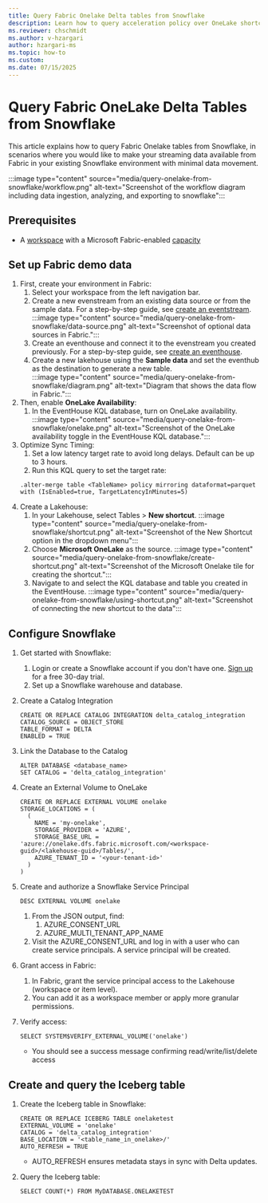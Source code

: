 ```yaml
---
title: Query Fabric Onelake Delta tables from Snowflake
description: Learn how to query acceleration policy over OneLake shortcuts to improve query performance and reduce latency for external delta tables.
ms.reviewer: chschmidt
ms.author: v-hzargari
author: hzargari-ms
ms.topic: how-to
ms.custom:
ms.date: 07/15/2025
---
```


# Query Fabric OneLake Delta Tables from Snowflake

This article explains how to query Fabric Onelake tables from Snowflake, in scenarios where you would like to make your streaming data available from Fabric in your existing Snowflake environment with minimal data movement.

:::image type="content" source="media/query-onelake-from-snowflake/workflow.png" alt-text="Screenshot of the workflow diagram including data ingestion, analyzing, and exporting to snowflake":::

## Prerequisites

* A [workspace](../fundamentals/create-workspaces.md) with a Microsoft Fabric-enabled [capacity](../enterprise/licenses.md#capacity)

## Set up Fabric demo data

1. First, create your environment in Fabric:
    1. Select your workspace from the left navigation bar.
    1. Create a new evenstream from an existing data source or from the sample data. For a step-by-step guide, see [create an eventstream](event-streams/create-manage-an-eventstream.md).
    :::image type="content" source="media/query-onelake-from-snowflake/data-source.png" alt-text="Screenshot of optional data sources in Fabric.":::
    1. Create an eventhouse and connect it to the evenstream you created previously. For a step-by-step guide, see [create an eventhouse](create-eventhouse.md).
    1. Create a new lakehouse using the **Sample data** and set the eventhub as the destination to generate a new table.  
    :::image type="content" source="media/query-onelake-from-snowflake/diagram.png" alt-text="Diagram that shows the data flow in Fabric.":::
1. Then, enable **OneLake Availability**:
    1. In the EventHouse KQL database, turn on OneLake availability.
    :::image type="content" source="media/query-onelake-from-snowflake/onelake.png" alt-text="Screenshot of the OneLake availability toggle in the EventHouse KQL database.":::
1. Optimize Sync Timing:
    1. Set a low latency target rate to avoid long delays. Default can be up to 3 hours.
    1. Run this KQL query to set the target rate:
    ```kql
    .alter-merge table <TableName> policy mirroring dataformat=parquet with (IsEnabled=true, TargetLatencyInMinutes=5)
    ```
1. Create a Lakehouse:
    1. In your Lakehouse, select Tables > **New shortcut**.
    :::image type="content" source="media/query-onelake-from-snowflake/shortcut.png" alt-text="Screenshot of the New Shortcut option in the dropdown menu":::
    1. Choose **Microsoft OneLake** as the source.
    :::image type="content" source="media/query-onelake-from-snowflake/create-shortcut.png" alt-text="Screenshot of the Microsoft Onelake tile for creating the shortcut.":::
    1. Navigate to and select the KQL database and table you created in the EventHouse.
    :::image type="content" source="media/query-onelake-from-snowflake/using-shortcut.png" alt-text="Screenshot of connecting the new shortcut to the data":::

## Configure Snowflake

1. Get started with Snowflake:
    1. Login or create a Snowflake account if you don't have one. [Sign up](https://signup.snowflake.com/) for a free 30-day trial.
    1. Set up a Snowflake warehouse and database.
1. Create a Catalog Integration
    ```kql
    CREATE OR REPLACE CATALOG INTEGRATION delta_catalog_integration
    CATALOG_SOURCE = OBJECT_STORE
    TABLE_FORMAT = DELTA
    ENABLED = TRUE
    ``` 

1. Link the Database to the Catalog

    ```kql
    ALTER DATABASE <database_name>
    SET CATALOG = 'delta_catalog_integration'
    ```

1. Create an External Volume to OneLake

    ```kql
    CREATE OR REPLACE EXTERNAL VOLUME onelake
    STORAGE_LOCATIONS = (
      (
        NAME = 'my-onelake',
        STORAGE_PROVIDER = 'AZURE',
        STORAGE_BASE_URL = 'azure://onelake.dfs.fabric.microsoft.com/<workspace-guid>/<lakehouse-guid>/Tables/',
        AZURE_TENANT_ID = '<your-tenant-id>'
      )
    )
    ```

1. Create and authorize a Snowflake Service Principal

    ```kql
    DESC EXTERNAL VOLUME onelake
    ```

    1. From the JSON output, find:
        1. AZURE_CONSENT_URL
        1. AZURE_MULTI_TENANT_APP_NAME
    1. Visit the AZURE_CONSENT_URL and log in with a user who can create service principals. A service principal will be created.
1. Grant access in Fabric:
    1. In Fabric, grant the service principal access to the Lakehouse (workspace or item level).
    1. You can add it as a workspace member or apply more granular permissions.
1. Verify access:

    ```kql
    SELECT SYSTEM$VERIFY_EXTERNAL_VOLUME('onelake')
    ```
    * You should see a success message confirming read/write/list/delete access

## Create and query the Iceberg table

1. Create the Iceberg table in Snowflake:

    ```kql
    CREATE OR REPLACE ICEBERG TABLE onelaketest
    EXTERNAL_VOLUME = 'onelake'
    CATALOG = 'delta_catalog_integration'
    BASE_LOCATION = '<table_name_in_onelake>/'
    AUTO_REFRESH = TRUE
    ```
    * AUTO_REFRESH ensures metadata stays in sync with Delta updates.
2. Query the Iceberg table:
    
    ```kql
    SELECT COUNT(*) FROM MyDATABASE.ONELAKETEST
    ```
